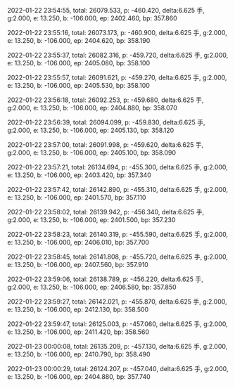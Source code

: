2022-01-22 23:54:55, total: 26079.533, p: -460.420, delta:6.625 手, g:2.000, e: 13.250, b: -106.000, ep: 2402.460, bp: 357.860

2022-01-22 23:55:16, total: 26073.173, p: -460.900, delta:6.625 手, g:2.000, e: 13.250, b: -106.000, ep: 2404.620, bp: 358.190

2022-01-22 23:55:37, total: 26082.316, p: -459.720, delta:6.625 手, g:2.000, e: 13.250, b: -106.000, ep: 2405.080, bp: 358.100

2022-01-22 23:55:57, total: 26091.621, p: -459.270, delta:6.625 手, g:2.000, e: 13.250, b: -106.000, ep: 2405.530, bp: 358.100

2022-01-22 23:56:18, total: 26092.253, p: -459.680, delta:6.625 手, g:2.000, e: 13.250, b: -106.000, ep: 2404.880, bp: 358.070

2022-01-22 23:56:39, total: 26094.099, p: -459.830, delta:6.625 手, g:2.000, e: 13.250, b: -106.000, ep: 2405.130, bp: 358.120

2022-01-22 23:57:00, total: 26091.998, p: -459.620, delta:6.625 手, g:2.000, e: 13.250, b: -106.000, ep: 2405.100, bp: 358.090

2022-01-22 23:57:21, total: 26134.694, p: -455.300, delta:6.625 手, g:2.000, e: 13.250, b: -106.000, ep: 2403.420, bp: 357.340

2022-01-22 23:57:42, total: 26142.890, p: -455.310, delta:6.625 手, g:2.000, e: 13.250, b: -106.000, ep: 2401.570, bp: 357.110

2022-01-22 23:58:02, total: 26139.942, p: -456.340, delta:6.625 手, g:2.000, e: 13.250, b: -106.000, ep: 2401.500, bp: 357.230

2022-01-22 23:58:23, total: 26140.319, p: -455.590, delta:6.625 手, g:2.000, e: 13.250, b: -106.000, ep: 2406.010, bp: 357.700

2022-01-22 23:58:45, total: 26141.808, p: -455.720, delta:6.625 手, g:2.000, e: 13.250, b: -106.000, ep: 2407.560, bp: 357.910

2022-01-22 23:59:06, total: 26138.789, p: -456.220, delta:6.625 手, g:2.000, e: 13.250, b: -106.000, ep: 2406.580, bp: 357.850

2022-01-22 23:59:27, total: 26142.021, p: -455.870, delta:6.625 手, g:2.000, e: 13.250, b: -106.000, ep: 2412.130, bp: 358.500

2022-01-22 23:59:47, total: 26125.003, p: -457.060, delta:6.625 手, g:2.000, e: 13.250, b: -106.000, ep: 2411.420, bp: 358.560

2022-01-23 00:00:08, total: 26135.209, p: -457.130, delta:6.625 手, g:2.000, e: 13.250, b: -106.000, ep: 2410.790, bp: 358.490

2022-01-23 00:00:29, total: 26124.207, p: -457.040, delta:6.625 手, g:2.000, e: 13.250, b: -106.000, ep: 2404.880, bp: 357.740